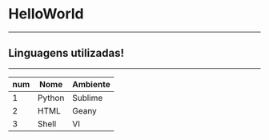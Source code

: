 # HelloWorld
---
## Linguagens utilizadas!
---
num | Nome | Ambiente
---|---|---
1 | Python | Sublime
2 | HTML | Geany
3 | Shell | VI